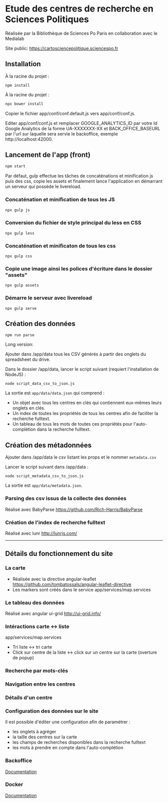 # Etude des centres de recherche en Sciences Politiques

Réalisée par la Bibliothèque de Sciences Po Paris en collaboration avec le Medialab

Site public: https://cartosciencepolitique.sciencespo.fr

## Installation

À la racine du projet :

```
npm install
```

À la racine du projet :

```sh
npx bower install
```

Copier le fichier app/conf/conf.default.js vers app/conf/conf.js.

Editer app/conf/conf.js et remplacer GOOGLE_ANALYTICS_ID par votre Id Google Analytics de la forme UA-XXXXXXX-XX et BACK_OFFICE_BASEURL par l'url sur laquelle sera servie le backoffice, exemple http://localhost:42000.

## Lancement de l'app (front)

```sh
npm start
```

Par défaut, gulp effectue les tâches de concaténations et minification js puis des css, copie les assets et finalement lance l'application en démarrant un serveur qui possède le livereload.

### Concaténation et minification de tous les JS

```sh
npx gulp js
```

### Conversion du fichier de style principal du less en CSS

```
npx gulp less
```

### Concaténation et minificaton de tous les css

```
npx gulp css
```

### Copie une image ainsi les polices d'écriture dans le dossier "assets"

```
npx gulp assets
```

### Démarre le serveur avec livereload

```
npx gulp serve
```

## Création des données

```
npm run parse
```

Long version:

Ajouter dans /app/data tous les CSV générés à partir des onglets du spreadsheet du drive.

Dans le dossier /app/data, lancer le script suivant (requiert l'installation de NodeJS) :

```
node script_data_csv_to_json.js
```

La sortie est `app/data/data.json` qui comprend :

- Un objet avec tous les centres en clés qui contiennent eux-mêmes leurs onglets en clés.
- Un index de toutes les propriétés de tous les centres afin de faciliter la recherche fulltext.
- Un tableau de tous les mots de toutes ces propriétés pour l'auto-complétion dans la recherche fulltext.

## Création des métadonnées

Ajouter dans /app/data le csv listant les props et le nommer `metadata.csv`

Lancer le script suivant dans /app/data :

```
node script_metadata_csv_to_json.js
```

La sortie est `app/data/metadata.json`.

### Parsing des csv issus de la collecte des données

Réalisé avec BabyParse <https://github.com/Rich-Harris/BabyParse>

### Création de l'index de recherche fulltext

Réalisé avec lunr <http://lunrjs.com/>

---

## Détails du fonctionnement du site

### La carte

- Réalisée avec la directive angular-leaflet <https://github.com/tombatossals/angular-leaflet-directive>
- Les markers sont créés dans le service app/services/map.services

### Le tableau des données

Réalisé avec angular ui-grid <http://ui-grid.info/>

### Intéractions carte <-> liste

app/services/map.services

- Tri liste <-> tri carte
- Click sur centre de la liste <-> click sur un centre sur la carte (overture de popup)

### Recherche par mots-clés

### Navigation entre les centres

### Détails d'un centre

### Configuration des données sur le site

Il est possible d'éditer une configuration afin de paramétrer :

- les onglets à agréger
- la taille des centres sur la carte
- les champs de recherches disponibles dans la recherche fulltext
- les mots à prendre en compte dans l'auto-complétion

### Backoffice

[Documentation](https://github.com/SciencesPoDRIS/CartoScPo/blob/dev/docs/back-office.md)

### Docker

[Documentation](./docs/docker.md)
